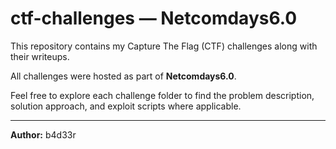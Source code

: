 # ctf-challenges — Netcomdays6.0

This repository contains my Capture The Flag (CTF) challenges along with their writeups.

All challenges were hosted as part of **Netcomdays6.0**.

Feel free to explore each challenge folder to find the problem description, solution approach, and exploit scripts where applicable.

---

**Author:** b4d33r
